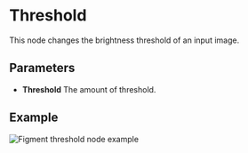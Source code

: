 # Threshold

This node changes the brightness threshold of an input image.

## Parameters

- **Threshold** The amount of threshold.

## Example

<img src="/img/nodes/threshold.jpg" alt="Figment threshold node example"/>
